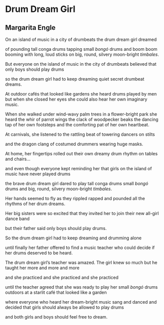 # Drum Dream Girl
## Margarita Engle
On an island of music
in a city of drumbeats
the drum dream girl
dreamed

of pounding tall conga drums
tapping small _bongó_ drums
and boom boom booming
with long, loud sticks
on big, round, silvery
moon-bright _timbales_.

But everyone
on the island of music
in the city of drumbeats
believed that only boys
should play drums

so the drum dream girl
had to keep dreaming
quiet
secret
drumbeat
dreams.

At outdoor cafés that looked like gardens
she heard drums played by men
but when she closed her eyes
she could also hear
her own imaginary
music.

When she walked under
wind-wavy palm trees
in a flower-bright park
she heard the whir of parrot wings
the clack of woodpecker beaks
the dancing tap
of her own footsteps
and the comforting pat
of her own
heartbeat.

At carnivals, she listened
to the rattling beat
of towering
dancers
on stilts

and the dragon clang
of costumed drummers
wearing huge masks.

At home, her fingertips
rolled out their own
dreamy drum rhythm
on tables and chairs…

and even though everyone
kept reminding her that girls
on the island of music
have never played drums

the brave drum dream girl
dared to play
tall conga drums
small _bongó_ drums
and big, round, silvery
moon-bright _timbales_.

Her hands seemed to fly
as they rippled
rapped
and pounded
all the rhythms
of her drum dreams.

Her big sisters were so excited
that they invited her to join
their new all-girl dance band

but their father said only boys
should play drums.

So the drum dream girl
had to keep dreaming
and drumming
alone

until finally
her father offered
to find a music teacher
who could decide if her drums
deserved
to be heard.

The drum dream girl’s
teacher was amazed.
The girl knew so much
but he taught her more
and more
and more

and she practiced
and she practiced
and she practiced

until the teacher agreed
that she was ready
to play her small _bongó_ drums
outdoors at a starlit café
that looked like a garden

where everyone who heard
her dream-bright music
sang
and danced
and decided
that girls should always
be allowed to play
drums

and both girls and boys
should feel free
to dream.